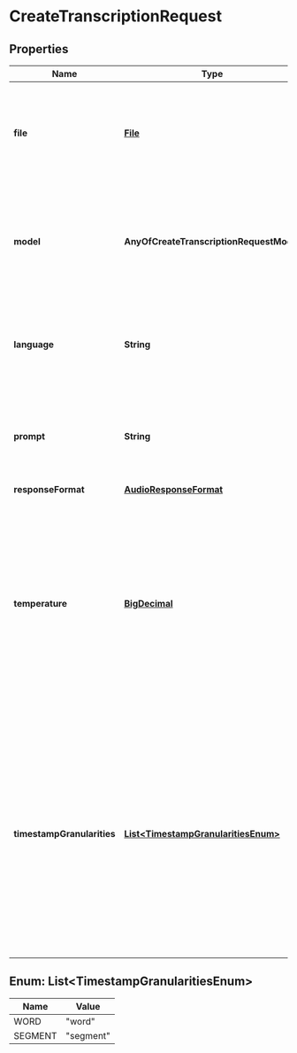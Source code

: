 # CreateTranscriptionRequest

## Properties
Name | Type | Description | Notes
------------ | ------------- | ------------- | -------------
**file** | [**File**](File.md) | The audio file object (not file name) to transcribe, in one of these formats: flac, mp3, mp4, mpeg, mpga, m4a, ogg, wav, or webm.  | 
**model** | **AnyOfCreateTranscriptionRequestModel** | ID of the model to use. Only &#x60;whisper-1&#x60; (which is powered by our open source Whisper V2 model) is currently available.  | 
**language** | **String** | The language of the input audio. Supplying the input language in [ISO-639-1](https://en.wikipedia.org/wiki/List_of_ISO_639-1_codes) format will improve accuracy and latency.  |  [optional]
**prompt** | **String** | An optional text to guide the model&#x27;s style or continue a previous audio segment. The [prompt](/docs/guides/speech-to-text/prompting) should match the audio language.  |  [optional]
**responseFormat** | [**AudioResponseFormat**](AudioResponseFormat.md) |  |  [optional]
**temperature** | [**BigDecimal**](BigDecimal.md) | The sampling temperature, between 0 and 1. Higher values like 0.8 will make the output more random, while lower values like 0.2 will make it more focused and deterministic. If set to 0, the model will use [log probability](https://en.wikipedia.org/wiki/Log_probability) to automatically increase the temperature until certain thresholds are hit.  |  [optional]
**timestampGranularities** | [**List&lt;TimestampGranularitiesEnum&gt;**](#List&lt;TimestampGranularitiesEnum&gt;) | The timestamp granularities to populate for this transcription. &#x60;response_format&#x60; must be set &#x60;verbose_json&#x60; to use timestamp granularities. Either or both of these options are supported: &#x60;word&#x60;, or &#x60;segment&#x60;. Note: There is no additional latency for segment timestamps, but generating word timestamps incurs additional latency.  |  [optional]

<a name="List<TimestampGranularitiesEnum>"></a>
## Enum: List&lt;TimestampGranularitiesEnum&gt;
Name | Value
---- | -----
WORD | &quot;word&quot;
SEGMENT | &quot;segment&quot;
